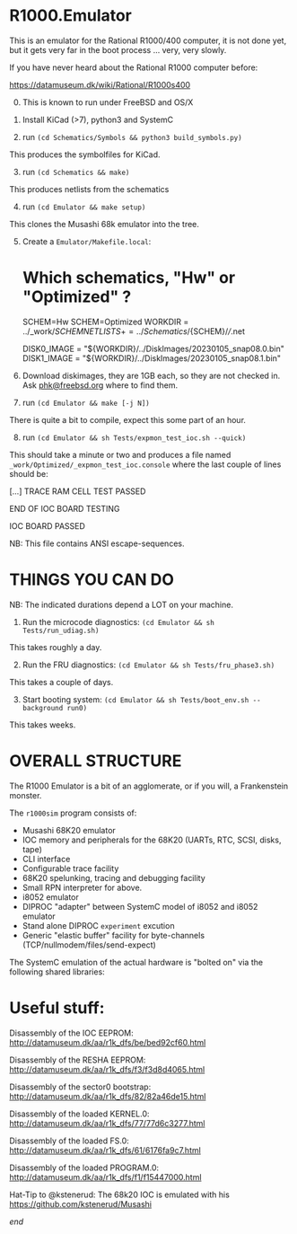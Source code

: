 # R1000.Emulator

This is an emulator for the Rational R1000/400 computer, it is not done yet,
but it gets very far in the boot process … very, very slowly.

If you have never heard about the Rational R1000 computer before:

https://datamuseum.dk/wiki/Rational/R1000s400

0. This is known to run under FreeBSD and OS/X 

1. Install KiCad (>7), python3 and SystemC

2. run `(cd Schematics/Symbols && python3 build_symbols.py)`

This produces the symbolfiles for KiCad.

3. run `(cd Schematics && make)`

This produces netlists from the schematics

4. run `(cd Emulator && make setup)`

This clones the Musashi 68k emulator into the tree.

5. Create a `Emulator/Makefile.local`:

   # Which schematics, "Hw" or "Optimized" ?
   SCHEM=Hw
   SCHEM=Optimized
   WORKDIR = ../_work/${SCHEM}
   NETLISTS += ../Schematics/${SCHEM}/*/*.net
   
   DISK0_IMAGE = "${WORKDIR}/../DiskImages/20230105_snap08.0.bin"
   DISK1_IMAGE = "${WORKDIR}/../DiskImages/20230105_snap08.1.bin"

6. Download diskimages, they are 1GB each, so they are not checked in.
   Ask phk@freebsd.org where to find them.

7. run `(cd Emulator && make [-j N])`

There is quite a bit to compile, expect this some part of an hour.

8. run `(cd Emulator && sh Tests/expmon_test_ioc.sh --quick)`

This should take a minute or two and produces a file named
`_work/Optimized/_expmon_test_ioc.console` where the last couple
of lines should be:

   […]
   TRACE RAM CELL TEST                                        PASSED
   
   END OF IOC BOARD TESTING
   
   IOC BOARD                                                  PASSED

NB: This file contains ANSI escape-sequences.

# THINGS YOU CAN DO

NB: The indicated durations depend a LOT on your machine.

1. Run the microcode diagnostics: `(cd Emulator && sh Tests/run_udiag.sh)`

This takes roughly a day.

2. Run the FRU diagnostics: `(cd Emulator && sh Tests/fru_phase3.sh)`

This takes a couple of days.

3. Start booting system: `(cd Emulator && sh Tests/boot_env.sh --background run0)`

This takes weeks.

# OVERALL STRUCTURE

The R1000 Emulator is a bit of an agglomerate, or if you will, a Frankenstein monster.

The `r1000sim` program consists of:

* Musashi 68K20 emulator
* IOC memory and peripherals for the 68K20 (UARTs, RTC, SCSI, disks, tape)
* CLI interface
* Configurable trace facility
* 68K20 spelunking, tracing and debugging facility
* Small RPN interpreter for above.
* i8052 emulator
* DIPROC "adapter" between SystemC model of i8052 and i8052 emulator
* Stand alone DIPROC `experiment` excution
* Generic "elastic buffer" facility for byte-channels (TCP/nullmodem/files/send-expect)

The SystemC emulation of the actual hardware is "bolted on" via the following
shared libraries:

# Useful stuff:

Disassembly of the IOC EEPROM: http://datamuseum.dk/aa/r1k_dfs/be/bed92cf60.html

Disassembly of the RESHA EEPROM: http://datamuseum.dk/aa/r1k_dfs/f3/f3d8d4065.html

Disassembly of the sector0 bootstrap: http://datamuseum.dk/aa/r1k_dfs/82/82a46de15.html

Disassembly of the loaded KERNEL.0: http://datamuseum.dk/aa/r1k_dfs/77/77d6c3277.html

Disassembly of the loaded FS.0: http://datamuseum.dk/aa/r1k_dfs/61/6176fa9c7.html

Disassembly of the loaded PROGRAM.0: http://datamuseum.dk/aa/r1k_dfs/f1/f15447000.html

Hat-Tip to @kstenerud: The 68k20 IOC is emulated with his https://github.com/kstenerud/Musashi

*end*
